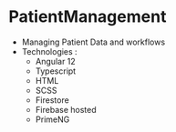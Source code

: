 # PatientManagement
- Managing Patient Data and workflows
- Technologies :
    - Angular 12
    - Typescript
    - HTML
    - SCSS
    - Firestore
    - Firebase hosted
    - PrimeNG
